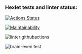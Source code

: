 ### Hexlet tests and linter status:
[![Actions Status](https://github.com/JunglePowa/frontend-project-lvl1/workflows/hexlet-check/badge.svg)](https://github.com/JunglePowa/frontend-project-lvl1/actions)

[![Maintainability](https://api.codeclimate.com/v1/badges/a99a88d28ad37a79dbf6/maintainability)](https://codeclimate.com/github/codeclimate/codeclimate/maintainability)

![linter githubactions](https://github.com/JunglePowa/frontend-project-lvl1/actions/workflows/nodejs.yml/badge.svg)

![brain-even test](https://asciinema.org/a/AYUGtttUcNnvqc3fATh2xqtp3)

